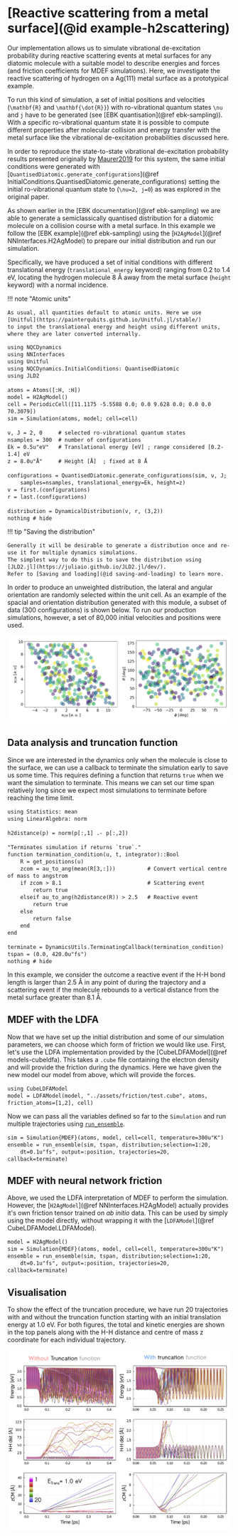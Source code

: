 # [Reactive scattering from a metal surface](@id example-h2scattering)

Our implementation allows us to simulate vibrational de-excitation probability during reactive scattering events at metal surfaces for any diatomic molecule 
with a suitable model to describe energies and forces (and friction coefficients for MDEF simulations). 
Here, we investigate the reactive scattering of hydrogen on a Ag(111) metal surface as a prototypical example.

To run this kind of simulation, a set of initial positions and velocities (``\mathbf{R}`` and ``\mathbf{\dot{R}}``) with
ro-vibrational quantum states ``\nu`` and ``j`` have to be generated
(see [EBK quantisation](@ref ebk-sampling)).
With a specific ro-vibrational quantum state it is possible to compute different properties
after molecular collision and energy transfer with the metal surface like the vibrational
de-excitation probabilities discussed here.

In order to reproduce the state-to-state vibrational de-excitation probability results presented originally by [Maurer2019](@cite) for this system, the same initial conditions were generated with [`QuantisedDiatomic.generate_configurations`](@ref InitialConditions.QuantisedDiatomic.generate_configurations)
setting the initial ro-vibrational quantum state to (``\nu=2, j=0``) as was explored in the original paper. 

As shown earlier in the [EBK documentation](@ref ebk-sampling) we are able to generate
a semiclassically quantised distribution for a diatomic molecule on a collision course
with a metal surface.
In this example we follow the [EBK example](@ref ebk-sampling) using the [`H2AgModel`](@ref NNInterfaces.H2AgModel)
to prepare our initial distribution and run our simulation.

Specifically, we have produced a set of initial conditions with different translational energy (`translational_energy` keyword) ranging from 0.2 to 1.4 eV, locating the hydrogen molecule 8 Å away from the metal
surface (`height` keyword) with a normal incidence.

!!! note "Atomic units"

    As usual, all quantities default to atomic units. Here we use [Unitful](https://painterqubits.github.io/Unitful.jl/stable/)
    to input the translational energy and height using different units, where they are later converted internally.

```@example h2scatter
using NQCDynamics
using NNInterfaces
using Unitful
using NQCDynamics.InitialConditions: QuantisedDiatomic
using JLD2

atoms = Atoms([:H, :H])
model = H2AgModel()
cell = PeriodicCell([11.1175 -5.5588 0.0; 0.0 9.628 0.0; 0.0 0.0 70.3079])
sim = Simulation(atoms, model; cell=cell)

ν, J = 2, 0     # selected ro-vibrational quantum states  
nsamples = 300  # number of configurations      
Ek = 0.5u"eV"   # Translational energy [eV] ; range considered [0.2-1.4] eV
z = 8.0u"Å"     # Height [Å]  ; fixed at 8 Å

configurations = QuantisedDiatomic.generate_configurations(sim, ν, J;
    samples=nsamples, translational_energy=Ek, height=z)
v = first.(configurations)
r = last.(configurations)

distribution = DynamicalDistribution(v, r, (3,2))
nothing # hide
```

!!! tip "Saving the distribution"

    Generally it will be desirable to generate a distribution once and re-use it for multiple dynamics simulations.
    The simplest way to do this is to save the distribution using [JLD2.jl](https://juliaio.github.io/JLD2.jl/dev/).
    Refer to [Saving and loading](@id saving-and-loading) to learn more.

In order to produce an unweighted distribution, the lateral and angular orientation are randomly selected within the unit cell.
As an example of the spacial and orientation distribution generated with this module, a subset of data (300 configurations) is shown below.
To run our production simulations, however, a set of 80,000 initial velocities and positions were used.

![initial conditions](../assets/figures/icond_scatter.png)

## Data analysis and truncation function

Since we are interested in the dynamics only when the molecule is close to the surface,
we can use a callback to terminate the simulation early to save us some time.
This requires defining a function that returns `true` when we want the simulation to
terminate.
This means we can set our time span relatively long since we expect most simulations to
terminate before reaching the time limit.

```@example h2scatter
using Statistics: mean
using LinearAlgebra: norm

h2distance(p) = norm(p[:,1] .- p[:,2])

"Terminates simulation if returns `true`." 
function termination_condition(u, t, integrator)::Bool
    R = get_positions(u)
    zcom = au_to_ang(mean(R[3,:]))          # Convert vertical centre of mass to angstrom
    if zcom > 8.1                           # Scattering event
        return true
    elseif au_to_ang(h2distance(R)) > 2.5   # Reactive event
        return true
    else
        return false
    end
end

terminate = DynamicsUtils.TerminatingCallback(termination_condition)
tspan = (0.0, 420.0u"fs")
nothing # hide
```
In this example, we consider the outcome a reactive event if the H-H
bond length is larger than 2.5 Å in any point of during the trajectory and a
scattering event if the molecule rebounds to a vertical distance from the metal
surface greater than 8.1 Å.

## MDEF with the LDFA

Now that we have set up the initial distribution and some of our simulation parameters,
we can choose which form of friction we would like use.
First, let's use the LDFA implementation provided by the
[CubeLDFAModel](@ref models-cubeldfa).
This takes a `.cube` file containing the electron density and will provide the friction
during the dynamics.
Here we have given the new model our model from above, which will provide the forces.

```@example h2scatter
using CubeLDFAModel
model = LDFAModel(model, "../assets/friction/test.cube", atoms, friction_atoms=[1,2], cell)
```

Now we can pass all the variables defined so far to the `Simulation` and run multiple
trajectories using [`run_ensemble`](@ref).

```@example h2scatter
sim = Simulation{MDEF}(atoms, model, cell=cell, temperature=300u"K")
ensemble = run_ensemble(sim, tspan, distribution;selection=1:20,
    dt=0.1u"fs", output=:position, trajectories=20, callback=terminate)
```

## MDEF with neural network friction 

Above, we used the LDFA interpretation of MDEF to perform the simulation.
However, the [`H2AgModel`](@ref NNInterfaces.H2AgModel) actually provides it's own
friction tensor trained on *ab initio* data.
This can be used by simply using the model directly, without wrapping it with the
[`LDFAModel`](@ref CubeLDFAModel.LDFAModel).

```@example h2scatter
model = H2AgModel()
sim = Simulation{MDEF}(atoms, model, cell=cell, temperature=300u"K")
ensemble = run_ensemble(sim, tspan, distribution;selection=1:20,
    dt=0.1u"fs", output=:position, trajectories=20, callback=terminate)
```

## Visualisation

To show the effect of the truncation procedure, we have run 20 trajectories with and without the truncation
function starting with an initial translation energy at 1.0 eV. For both figures, the total and kinetic energies are shown in
the top panels along with the H-H distance and centre of mass z coordinate for each
individual trajectory.

![truncation](../assets/figures/scattering_truncation.png)



